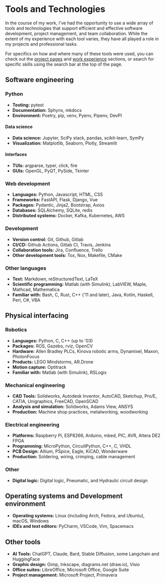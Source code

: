# Tools and Technologies
In the course of my work, I've had the opportunity to use a wide array of tools and technologies that support efficient and effective software development, project management, and team collaboration.
While the extent of my experience with each tool varies, they have all played a role in my projects and professional tasks.

For specifics on how and where many of these tools were used,
you can check out the [project pages](../projects/index.md) and [work experience](../work/index.md) sections,
or search for specific skills using the search bar at the top of the page.

## Software engineering
### Python
- **Testing:** pytest
- **Documentation:** Sphynx, mkdocs
- **Environment:** Poetry, pip, venv, Pyenv, Pipenv, DevPI
#### Data science
- **Data science:** Jupyter, SciPy stack, pandas, scikit-learn, SymPy
- **Visualization:** Matplotlib, Seaborn, Plotly, Streamlit
#### Interfaces
- **TUIs:** argparse, typer, click, fire
- **GUIs:** OpenGL, PyQT, PySide, Tkinter
### Web development
- **Languages:** Python, Javascript, HTML, CSS
- **Frameworks:** FastAPI, Flask, Django, Vue
- **Packages:** Pydantic, Jinja2, Bootstrap, Axios
- **Databases:** SQLAlchemy, SQLite, redis
- **Distributed systems:** Docker, Kafka, Kubernetes, AWS
### Development
- **Version control:** Git, Github, Gitlab
- **CI/CD:** Github Actions, Gitlab CI, Travis, Jenkins
- **Collaboration tools:** Jira, Confluence, Trello
- **Other development tools:** Tox, Nox, Makefile, CMake
### Other languages
- **Text:** Markdown, reStructuredText, LaTeX
- **Scientific programming:** Matlab (with Simulink), LabVIEW, Maple, Mathcad, Mathematica
- **Familiar with:** Bash, C, Rust, C++ ('11 and later), Java, Kotlin, Haskell, Perl, C#, VBA

## Physical interfacing
### Robotics
- **Languages:** Python, C, C++ (up to '03)
- **Packages:** ROS, Gazebo, rviz, OpenCV
- **Hardware:** Allen Bradley PLCs, Kinova robotic arms, Dynamixel, Maxon, PhotonFocus
- **Products:** LEGO Mindstorms, AR.Drone
- **Motion capture:** Optitrack
- **Familiar with:** Matlab (with Simulink), RSLogix
### Mechanical engineering
- **CAD Tools:** Solidworks, Autodesk Inventor, AutoCAD, Sketchup, Pro/E, CATIA, Unigraphics, FreeCAD, OpenSCAD
- **Analysis and simulation:** Solidworks, Adams View, ANSYS
- **Production:** Machine shop practices, metalworking, woodworking
### Electrical engineering
- **Platforms:** Raspberry Pi, ESP8266, Arduino, mbed, PIC, AVR, Altera DE2 FPGA
- **Programming:** MicroPython, CircuitPython, C++, C, VHDL
- **PCB Design:** Altium, PSpice, Eagle, KiCAD, Wonderware
- **Production:** Soldering, wiring, crimping, cable management
### Other
- **Digital logic:** Digital logic, Pneumatic, and Hydraulic circuit design

## Operating systems and Development environment
- **Operating systems:** Linux (including Arch, Fedora, and Ubuntu), macOS, Windows
- **IDEs and text editors:** PyCharm, VSCode, Vim, Spacemacs

## Other tools
- **AI Tools:** ChatGPT, Claude, Bard, Stable Diffusion, some Langchain and HuggingFace
- **Graphic design:** Gimp, Inkscape, diagrams.net (draw.io), Visio
- **Office suites:** LibreOffice, Microsoft Office, Google Suite
- **Project management:** Microsoft Project, Primavera